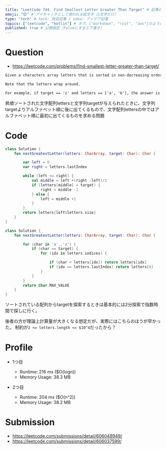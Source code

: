 ```yaml
---
title: "LeetCode 744. Find Smallest Letter Greater Than Target" # 記事のタイトル
emoji: "😟" # アイキャッチとして使われる絵文字（1文字だけ）
type: "tech" # tech: 技術記事 / idea: アイデア記事
topics: ["leetcode", "kotlin"] # タグ。["markdown", "rust", "aws"]のように指定する
published: true # 公開設定（falseにすると下書き）
---
```


# Question

- https://leetcode.com/problems/find-smallest-letter-greater-than-target/

~~~txt
Given a characters array letters that is sorted in non-decreasing order and a character target, return the smallest character in the array that is larger than target.

Note that the letters wrap around.

For example, if target == 'z' and letters == ['a', 'b'], the answer is 'a'.
~~~

昇順ソートされた文字配列lettersと文字列targetが与えられたときに、文字列targetよりアルファベット順に後に出てくるもので、文字配列lettersの中ではアルファベット順に最初に出てくるものを求める問題

# Code

~~~kotlin
class Solution {
    fun nextGreatestLetter(letters: CharArray, target: Char): Char {

        var left = 0
        var right = letters.lastIndex

        while (left <= right) {
            val middle = left +(right -left)/2
            if (letters[middle] > target) {
                right = middle -1
            } else {
                left = middle +1
            }
        }
        return letters[left%letters.size]
    }
}
~~~

~~~kotlin
class Solution {
    fun nextGreatestLetter(letters: CharArray, target: Char): Char {

        for (char in 'a'..'z') {
            if (char == target) {
                for (idx in letters.indices) {

                    if (char < letters[idx]) return letters[idx]
                    if (idx == letters.lastIndex) return letters[0]
                }
            }
        }
        return Char.MAX_VALUE
    }
}
~~~

ソートされている配列からtargetを探索するときは基本的には2分探索で指数時間で探しに行く。

後者の方が理論上計算量が大きくなる想定だが、実際にはこちらのほうが早かった。
制約が`2 <= letters.length <= $10^4`だったから？


# Profile

- 1つ目
	- Runtime: 216 ms ($O(logn))
	- Memory Usage: 38.3 MB
 
- 2つ目
	- Runtime: 204 ms ($O(n^2))
	- Memory Usage: 38.2 MB

# Submission
- https://leetcode.com/submissions/detail/606048949/
- https://leetcode.com/submissions/detail/606037599/

